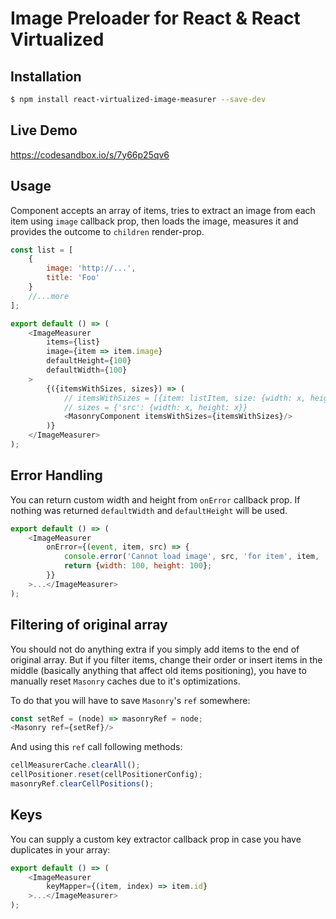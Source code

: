 # Image Preloader for React & React Virtualized

## Installation

```sh
$ npm install react-virtualized-image-measurer --save-dev
```

## Live Demo

https://codesandbox.io/s/7y66p25qv6

## Usage

Component accepts an array of items, tries to extract an image from each item using `image` callback prop,
then loads the image, measures it and provides the outcome to `children` render-prop.

```js
const list = [
    {
        image: 'http://...',
        title: 'Foo'      
    }
    //...more
];

export default () => (
    <ImageMeasurer
        items={list}
        image={item => item.image}
        defaultHeight={100}
        defaultWidth={100}
    >
        {({itemsWithSizes, sizes}) => (
            // itemsWithSizes = [{item: listItem, size: {width: x, height: x}]
            // sizes = {'src': {width: x, height: x}}
            <MasonryComponent itemsWithSizes={itemsWithSizes}/>
        )}
    </ImageMeasurer>
);
```

## Error Handling

You can return custom width and height from `onError` callback prop. If nothing was returned `defaultWidth` and
`defaultHeight` will be used.

```js
export default () => (
    <ImageMeasurer
        onError={(event, item, src) => {
            console.error('Cannot load image', src, 'for item', item, 'event', event);
            return {width: 100, height: 100};
        }}
    >...</ImageMeasurer>
);
```

## Filtering of original array

You should not do anything extra if you simply add items to the end of original array. But if you filter items, change
their order or insert items in the middle (basically anything that affect old items positioning), you have to manually
reset `Masonry` caches due to it's optimizations.

To do that you will have to save `Masonry`'s `ref` somewhere:

```js
const setRef = (node) => masonryRef = node;
<Masonry ref={setRef}/>
```

And using this `ref` call following methods:

```js
cellMeasurerCache.clearAll();
cellPositioner.reset(cellPositionerConfig);
masonryRef.clearCellPositions();
```

## Keys

You can supply a custom key extractor callback prop in case you have duplicates in your array:

```js
export default () => (
    <ImageMeasurer
        keyMapper={(item, index) => item.id}
    >...</ImageMeasurer>
);
```

